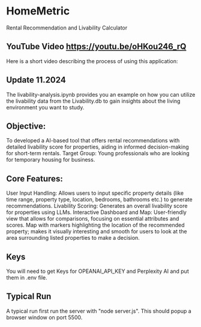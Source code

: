 # HomeMetric
Rental Recommendation and Livability Calculator 

 ## YouTube Video https://youtu.be/oHKou246_rQ
 Here is a short video describing the process of using this application:

 ## Update 11.2024
 The livability-analysis.ipynb provides you an example on how you can utilize the livability data from the Livability.db to gain insights about the living environment you want to study.
 
 ## Objective: 
 To developed a AI-based tool that offers rental recommendations with detailed livability score for properties, aiding in informed decision-making for short-term rentals.
 Target Group: Young professionals who are looking for temporary housing for business.

 ## Core Features:
User Input Handling: Allows users to input specific property details (like time range, property type, location, bedrooms, bathrooms etc.) to generate recommendations.
Livability Scoring: Generates an overall livability score for properties using LLMs.
Interactive Dashboard and Map: User-friendly view that allows for comparisons, focusing on essential attributes and scores. Map with markers highlighting the location of the recommended property; makes it visually interesting and smooth for users to look at the area surrounding listed properties to make a decision. 

 ## Keys
You will need to get Keys for OPEANAI_API_KEY and Perplexity AI and put them in .env file.

 ## Typical Run
 A typical run first run the server with "node server.js". This should popup a browser window on port 5500.
